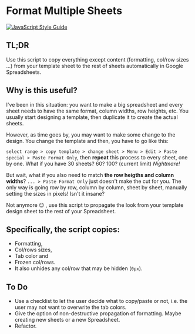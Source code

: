 # Format Multiple Sheets
[![JavaScript Style Guide](https://img.shields.io/badge/code_style-standard-brightgreen.svg)](https://standardjs.com)

## TL;DR

Use this script to copy everything except content  (formatting, col/row sizes ...) from your template sheet to the rest of sheets automatically in Google Spreadsheets.

## Why is this useful?

I've been in this situation: you want to make a big spreadsheet and every sheet needs to have the same format, column widths, row heights, etc. You usually start designing a template, then duplicate it to create the actual sheets. 

However, as time goes by, you may want to make some change to the design. You change the template and then, you have to go like this: 

`select range > copy template > change sheet > Menu > Edit > Paste special > Paste Format Only`, then **repeat** this process to every sheet, one by one. What if you have 30 sheets? 60? 100? (current limit)  *Nightmare!* 

But wait, what if you also need to match **the row heigths and column widths**? `... > Paste Format Only` just doesn't make the cut for you. The only way is going row by row, column by column, sheet by sheet, manually setting the sizes in pixels! Isn't it insane?

Not anymore :wink: , use this script to propagate the look from your template design sheet to the rest of your Spreadsheet. 

## Specifically, the script copies:

   - Formatting,
   - Col/rows sizes,
   - Tab color and
   - Frozen col/rows.
   - It also unhides any col/row that may be hidden (`0px`).

## To Do

   - Use a checklist to let the user decide what to copy/paste or not, i.e. the user may not want to overwrite the tab colors.
   - Give the option of non-destructive propagation of formatting. Maybe creating new sheets or a new Spreadsheet.
   - Refactor.
